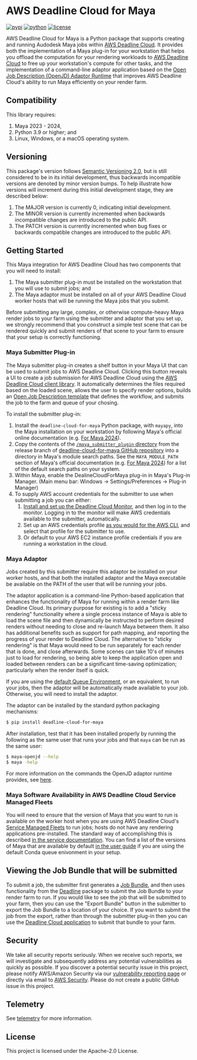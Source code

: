 # AWS Deadline Cloud for Maya

[![pypi](https://img.shields.io/pypi/v/deadline-cloud-for-maya.svg?style=flat)](https://pypi.python.org/pypi/deadline-cloud-for-maya)
[![python](https://img.shields.io/pypi/pyversions/deadline-cloud-for-maya.svg?style=flat)](https://pypi.python.org/pypi/deadline-cloud-for-maya)
[![license](https://img.shields.io/pypi/l/deadline-cloud-for-maya.svg?style=flat)](https://github.com/aws-deadline/deadline-cloud-for-maya/blob/mainline/LICENSE)

AWS Deadline Cloud for Maya is a Python package that supports creating and running Audodesk Maya jobs within [AWS Deadline Cloud][deadline-cloud].
It provides both the implementation of a Maya plug-in for your workstation that helps you offload the computation for your rendering workloads
to [AWS Deadline Cloud][deadline-cloud] to free up your workstation's compute for other tasks, and the implementation of a command-line
adaptor application based on the [Open Job Description (OpenJD) Adaptor Runtime][openjd-adaptor-runtime] that improves AWS Deadline Cloud's
ability to run Maya efficiently on your render farm.

[deadline-cloud]: https://docs.aws.amazon.com/deadline-cloud/latest/userguide/what-is-deadline-cloud.html
[deadline-cloud-client]: https://github.com/aws-deadline/deadline-cloud
[openjd]: https://github.com/OpenJobDescription/openjd-specifications/wiki
[openjd-adaptor-runtime]: https://github.com/OpenJobDescription/openjd-adaptor-runtime-for-python
[openjd-adaptor-runtime-lifecycle]: https://github.com/OpenJobDescription/openjd-adaptor-runtime-for-python/blob/release/README.md#adaptor-lifecycle
[service-managed-fleets]: https://docs.aws.amazon.com/deadline-cloud/latest/userguide/smf-manage.html
[default-queue-environment]: https://docs.aws.amazon.com/deadline-cloud/latest/userguide/create-queue-environment.html#conda-queue-environment

## Compatibility

This library requires:

1. Maya 2023 - 2024,
1. Python 3.9 or higher; and
1. Linux, Windows, or a macOS operating system.

## Versioning

This package's version follows [Semantic Versioning 2.0](https://semver.org/), but is still considered to be in its 
initial development, thus backwards incompatible versions are denoted by minor version bumps. To help illustrate how
versions will increment during this initial development stage, they are described below:

1. The MAJOR version is currently 0, indicating initial development. 
2. The MINOR version is currently incremented when backwards incompatible changes are introduced to the public API. 
3. The PATCH version is currently incremented when bug fixes or backwards compatible changes are introduced to the public API. 

## Getting Started

This Maya integration for AWS Deadline Cloud has two components that you will need to install:

1. The Maya submitter plug-in must be installed on the workstation that you will use to submit jobs; and
2. The Maya adaptor must be installed on all of your AWS Deadline Cloud worker hosts that will be running the Maya jobs that you submit.

Before submitting any large, complex, or otherwise compute-heavy Maya render jobs to your farm using the submitter and adaptor that you
set up, we strongly recommend that you construct a simple test scene that can be rendered quickly and submit renders of that
scene to your farm to ensure that your setup is correctly functioning.

### Maya Submitter Plug-in

The Maya submitter plug-in creates a shelf button in your Maya UI that can be used to submit jobs to AWS Deadline Cloud. Clicking this button
reveals a UI to create a job submission for AWS Deadline Cloud using the [AWS Deadline Cloud client library][deadline-cloud-client].
It automatically determines the files required based on the loaded scene, allows the user to specify render options, builds an
[Open Job Description template][openjd] that defines the workflow, and submits the job to the farm and queue of your chosing.

To install the submitter plug-in:

1. Install the `deadline-cloud-for-maya` Python package, with `mayapy`, into the Maya installation on your workstation by following 
   Maya's official online documentation (e.g. [For Maya 2024][maya-2024-mayapy]).
2. Copy the contents of the 
   [`/maya_submitter_plugin` directory](https://github.com/aws-deadline/deadline-cloud-for-maya/tree/release/maya_submitter_plugin)
   from the release branch of [deadline-cloud-for-maya GitHub repository](https://github.com/aws-deadline/deadline-cloud-for-maya) into
   a directory in Maya's module search paths. See the `MAYA_MODULE_PATH` section of Maya's official documentation 
   (e.g. [For Maya 2024][maya-2024-module-path]) for a list of the default search paths on your system.
3. Within Maya, enable the DealineCloudForMaya plug-in in Maya's Plug-in Manager.
   (Main menu bar: Windows -> Settings/Preferences -> Plug-in Manager)
4. To supply AWS account credentials for the submitter to use when submitting a job you can either:
    1. [Install and set up the Deadline Cloud Monitor][deadline-cloud-monitor-setup], and then log in to the monitor. Logging in
       to the monitor will make AWS credentials available to the submitter, automatically.
    2. Set up an AWS credentials profile [as you would for the AWS CLI][aws-cli-credentials], and select that profile for the submitter
       to use.
    3. Or default to your AWS EC2 instance profile credentials if you are running a workstation in the cloud.

[maya-2024-mayapy]: https://help.autodesk.com/view/MAYAUL/2024/ENU/?guid=GUID-72A245EC-CDB4-46AB-BEE0-4BBBF9791627
[maya-2024-module-path]: https://help.autodesk.com/view/MAYAUL/2024/ENU/?guid=GUID-228CCA33-4AFE-4380-8C3D-18D23F7EAC72
[deadline-cloud-monitor-setup]: https://docs.aws.amazon.com/deadline-cloud/latest/userguide/submitter.html#install-deadline-cloud-monitor
[aws-cli-credentials]: https://docs.aws.amazon.com/cli/v1/userguide/cli-chap-authentication.html

### Maya Adaptor

Jobs created by this submitter require this adaptor be installed on your worker hosts, and that both the installed adaptor
and the Maya executable be available on the PATH of the user that will be running your jobs.

The adaptor application is a command-line Python-based application that enhances the functionality of Maya for running
within a render farm like Deadline Cloud. Its primary purpose for existing is to add a "sticky rendering" functionality
where a single process instance of Maya is able to load the scene file and then dynamically be instructed to perform
desired renders without needing to close and re-launch Maya between them. It also has additional benefits
such as support for path mapping, and reporting the progress of your render to Deadline Cloud. The alternative 
to "sticky rendering" is that Maya would need to be run separately for each render that is done, and close afterwards.
Some scenes can take 10's of minutes just to load for rendering, so being able to keep the application open and loaded between
renders can be a significant time-saving optimization; particularly when the render itself is quick.

If you are using the [default Queue Environment][default-queue-environment], or an equivalent, to run your jobs, then the adaptor will be
automatically made available to your job. Otherwise, you will need to install the adaptor.

The adaptor can be installed by the standard python packaging mechanisms:
```sh
$ pip install deadline-cloud-for-maya
```

After installation, test that it has been installed properly by running the following as the same user that runs your jobs and
that `maya` can be run as the same user:
```sh
$ maya-openjd --help
$ maya -help
```

For more information on the commands the OpenJD adaptor runtime provides, see [here][openjd-adaptor-runtime-lifecycle].

### Maya Software Availability in AWS Deadline Cloud Service Managed Fleets

You will need to ensure that the version of Maya that you want to run is available on the worker host when you are using
AWS Deadline Cloud's [Service Managed Fleets][service-managed-fleets] to run jobs;
hosts do not have any rendering applications pre-installed. The standard way of accomplishing this is described
[in the service documentation](https://docs.aws.amazon.com/deadline-cloud/latest/developerguide/provide-applications.html).
You can find a list of the versions of Maya that are available by default 
[in the user guide](https://docs.aws.amazon.com/deadline-cloud/latest/userguide/create-queue-environment.html#conda-queue-environment)
if you are using the default Conda queue enivonment in your setup.

## Viewing the Job Bundle that will be submitted

To submit a job, the submitter first generates a [Job Bundle][job-bundle], and then uses functionality from the
[Deadline][deadline-cloud-client] package to submit the Job Bundle to your render farm to run. If you would like to see
the job that will be submitted to your farm, then you can use the "Export Bundle" button in the submitter to export the
Job Bundle to a location of your choice. If you want to submit the job from the export, rather than through the
submitter plug-in then you can use the [Deadline Cloud application][deadline-cloud-client] to submit that bundle to your farm.

[job-bundle]: https://docs.aws.amazon.com/deadline-cloud/latest/developerguide/build-job-bundle.html

## Security

We take all security reports seriously. When we receive such reports, we will 
investigate and subsequently address any potential vulnerabilities as quickly 
as possible. If you discover a potential security issue in this project, please 
notify AWS/Amazon Security via our [vulnerability reporting page](http://aws.amazon.com/security/vulnerability-reporting/)
or directly via email to [AWS Security](aws-security@amazon.com). Please do not 
create a public GitHub issue in this project.

## Telemetry

See [telemetry](https://github.com/aws-deadline/deadline-cloud-for-maya/blob/release/docs/telemetry.md) for more information.

## License

This project is licensed under the Apache-2.0 License.
